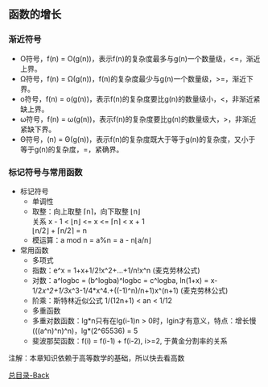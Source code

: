 ## 函数的增长

### 渐近符号

* O符号，f(n) = O(g(n))，表示f(n)的复杂度最多与g(n)一个数量级，<=，渐近上界。
* Ω符号，f(n) = Ω(g(n))，f(n)的复杂度最少与g(n)一个数量级，>=，渐近下界。
* o符号，f(n) = o(g(n))，表示f(n)的复杂度要比g(n)的数量级小，<，非渐近紧缺上界。
* ω符号，f(n) = ω(g(n))，表示f(n)的复杂度要比g(n)的数量级大，>，非渐近紧缺下界。
* Θ符号，(n) = Θ(g(n))，表示f(n)的复杂度既大于等于g(n)的复杂度，又小于等于g(n)的复杂度，=，紧确界。

### 标记符号与常用函数

  * 标记符号
    * 单调性
    * 取整：向上取整 ⌈n⌉，向下取整 ⌊n⌋<br>
            关系 x - 1 < ⌊n⌋ <= x <= ⌈n⌉ < x + 1<br>
            ⌊n/2⌋ + ⌈n/2⌉ = n
    * 模运算：a mod n = a%n = a - n⌊a/n⌋
  * 常用函数
    * 多项式
    * 指数：e^x = 1+x+1/2!x^2+...+1/n!x^n (麦克劳林公式)
    * 对数：a^logbc = (b^logba)^logbc = c^logba, ln(1+x) = x-1/2*x^2+1/3*x^3-1/4*x^4.+((-1)^n)/n+1)x^(n+1) (麦克劳林公式)
    * 阶乘：斯特林近似公式 1/(12n+1) < an < 1/12
    * 多重函数
    * 多重对数函数：lg\*n只有在lg(i-1)n > 0时，lgin才有意义，特点：增长慢 (((a^n)^n)^n)，lg*(2^65536) = 5
    * 斐波那契函数：f(i) = f(i-1) + f(i-2), i>=2, 于黄金分割率的关系

注解：本章知识依赖于高等数学的基础，所以快去看高数

[总目录-Back](https://github.com/DjSasadvs/Data-Algorithm/blob/master/README.md)
